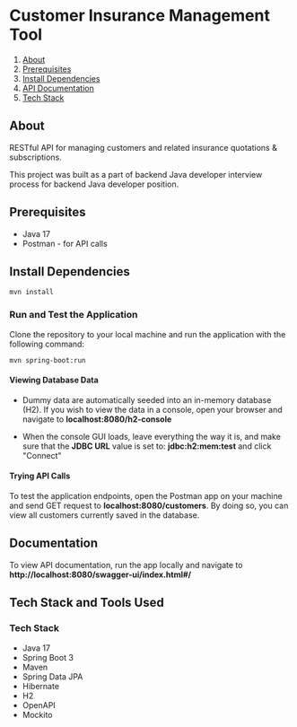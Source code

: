 # Customer Insurance Management Tool

1. [About](#about)
2. [Prerequisites](#prerequisites)
3. [Install Dependencies](#dependencies)
4. [API Documentation](#documentation)
5. [Tech Stack](#techstack)

## About<a name="about"></a>

RESTful API for managing customers and related insurance quotations & subscriptions.

This project was built as a part of backend Java developer interview process for backend Java developer position.

## Prerequisites<a name="prerequisites"></a>
* Java 17
* Postman - for API calls

## Install Dependencies<a name="dependencies"></a>
```shell
mvn install
```

### Run and Test the Application
Clone the repository to your local machine and run the application with the following command:

```shell
mvn spring-boot:run
```
#### Viewing Database Data
* Dummy data are automatically seeded into an in-memory database (H2). If you wish to view the data in a console, open your browser and navigate to **localhost:8080/h2-console**

* When the console GUI loads, leave everything the way it is, and make sure that the **JDBC URL** value is set to: **jdbc:h2:mem:test** and click "Connect"

#### Trying API Calls
To test the application endpoints, open the Postman app on your machine and send GET request to **localhost:8080/customers**. By doing so, you can view all customers currently saved in the database.

## Documentation<a name="documentation"></a>
To view API documentation, run the app locally and navigate to **http://localhost:8080/swagger-ui/index.html#/**

## Tech Stack and Tools Used<a name="techstack"></a>
### Tech Stack
* Java 17
* Spring Boot 3
* Maven
* Spring Data JPA
* Hibernate
* H2
* OpenAPI
* Mockito
